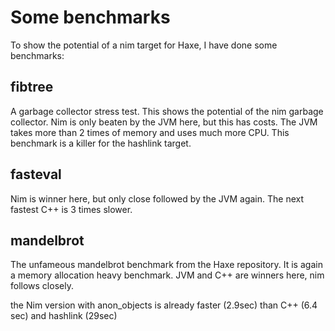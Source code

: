 # Some benchmarks

To show the potential of a nim target for Haxe, I have done some benchmarks:

## fibtree

A garbage collector stress test. This shows the potential of the nim garbage collector. Nim is only beaten by the JVM here, but this has costs. The JVM takes more than 2 times of memory and uses much more CPU. This benchmark is a killer for the hashlink target.

## fasteval

Nim is winner here, but only close followed by the JVM again. The next fastest C++ is 3 times slower.

## mandelbrot

The unfameous mandelbrot benchmark from the Haxe repository. It is again a memory allocation heavy benchmark. JVM and C++ are winners here, nim follows closely.

the Nim version with anon_objects is already faster (2.9sec) than C++ (6.4 sec) and hashlink (29sec)


